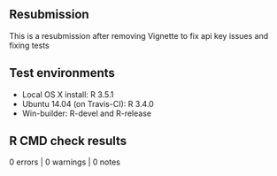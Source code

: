 ## Resubmission

This is a resubmission after removing Vignette to fix api key issues and fixing tests

## Test environments

* Local OS X install: R 3.5.1
* Ubuntu 14.04 (on Travis-CI): R 3.4.0
* Win-builder: R-devel and R-release

## R CMD check results

0 errors | 0 warnings | 0 notes
